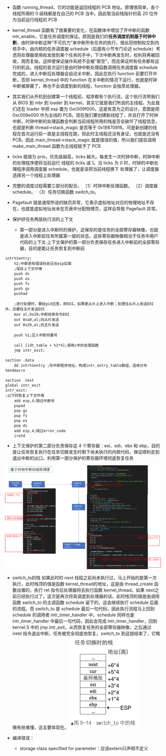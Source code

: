 - 函数 running_thread，它的功能是返回线程的 PCB 地址。原理很简单，各个线程所用的 0 级栈都是在自己的 PCB 当中，因此取当前栈指针的高 20 位作为当前运行线程的 PCB

- kernel_thread 函数有了很重要的变化，在函数体中增加了开中断的函数 intr_enable，它是任务调度的保证。原因是我们的**任务调度机制基于时钟中断**，由时钟中断这种“不可抗力”来中断所有任务的执行，借此将控制权交到内核手中，由内核的任务调度器 schedule（后面有小节专门论述 schedule）考虑将处理器使用权发放到某个任务的手中，下次中断再发生时，权利将再被回收，周而复始，这样便保证操作系统不会被“架空”，而且保证所有任务都有运行的机会。线程的首次运行是由时钟中断处理函数调用任务调度器 schedule 完成的，进入中断后处理器会自动关中断，因此在执行 function 前要打开中断，否则 kernel_thread 中的 function 在关中断的情况下运行，也就是时钟中断被屏蔽了，再也不会调度到新的线程，function 会独享处理器。
- 其实我们从开机到创建第一个线程前，程序都有个执行流，这个执行流带我们从 BIOS 到 mbr 到 loader 到 kernel，其实它就是我们所说的主线程。为此我们还在 loader 中把 esp 置为 0xc009f000，这是有意为之的设计，意图是把 0xc009e000 作为主线的 PCB。现在我们要创建新线程了，并且打开了时钟中断，时钟中断的处理函数会判断当前线程所用的栈是否会破坏了线程信息，也就是判断 thread->stack_magic 是否等于 0x19870916。可是新创建的线程在首次运行前一直是主线程在跑，但此时主线程还没有身证，也就是还没有 PCB，因此 main_thread->stack_magic 就是错误的值，所以我们提前调用 make_main_thread 函数为主线程赋予了 PCB
- ticks 赋值为 prio，优先级越高，ticks 越大。每发生一次时钟中断，时钟中断的处理程序便将当前运行
线程的 ticks 减 1。当 ticks 为 0 时，时钟的中断处理程序调用调度器 schedule，也就是该把当前线程换下
处理器了，让调度器选择另一个线程上处理器

- 完整的调度过程需要三部分的配合。
（1）时钟中断处理函数。
（2）调度器 schedule。
（3）任务切换函数 switch_to。

- Pagefault 就是通常所说的缺页异常，它表示虚拟地址对应的物理地址不存在，也就是虚拟地址尚未在页表中分配物理页，这样会导致 Pagefault 异常。
- 保护好任务两层执行流的上下文
  - 第一部分是进入中断时的保护，这保存的是任务的全部寄存器映像，也就是进入中断前任务所属第一层的状态，这些寄存器映像相当于任务中用户代码的上下文.上下文保护的第一部分负责保存任务进入中断前的全部寄存器，目的是能让任务恢复到中断前
```
intr%1entry:
    %2;中断若有错误码会压在eip后面
    ;保存上下文环境
    push ds
    push es
    push fs
    push gs
    pushad

    ;进行处理时，要给pid应答，即EOI。如果是从片上进入中断；处理往从片上发送EOI外，还要往主片发送EOI
    mov al,0x20;中断结束命令EOI
    out 0xa0,al;向从片发送
    out 0x20,al;向主片发送

    push %1;压入中断向量号

    call [idt_table + %1*4];调用c中的处理函数
    jmp intr_exit;

section .data
    dd intr%1entry ;存中断程序地址，构成intr_entry_table数组，连续分布
%endmacro

section .text
global intr_exit
intr_exit:
;以下时恢复上下文环境
    add esp,4;跳过中断号
    popad
    pop gs
    pop fs
    pop es
    pop ds
    add esp,4;跳过error_code
    iretd
```
  - 上下文保护的第二部分负责保存这 4 个寄存器：esi、edi、ebx 和 ebp，目的是让任务恢复执行在任务切换发生时剩下尚未执行的内核代码，保证顺利走到退出中断的出口，利用第一部分保护的寄存器环境彻底恢复任务

![](../asset/12-16.png)


- switch_to的栈
如果此时的 next 线程之前尚未执行过，马上开始的是第一次执行，此时栈顶的值是函数 kernel_thread的地址，这是由 thread_create 函数设置的，执行 ret 指令后处理器将去执行函数 kernel_thread。如果 next之前已经执行过了，这次是再次将其调度到处理器的话，此时栈顶的值是由调用函数 switch_to 的主调函数 schedule 留下的，这会继续执行 schedule 后面的流程。而 switch_to 是 schedule 最后一句代码，因此执行流程马上回到 schedule 的调用者 intr_timer_handler 中。schedule 同样也是 intr_timer_handler 中最后一句代码，因此会完成 intr_timer_handler，回到 kernel.S 中的 jmp intr_exit，从而恢复任务的全部寄存器映像，之后通过 iretd 指令退出中断，任务被完全彻底地恢复。switch_to 到这就结束了，它略微有些难懂，这主要体现在。
![](../asset/12-17.png)

- 编译错误：
  -  storage class specified for parameter：应该extern只声明不定义
